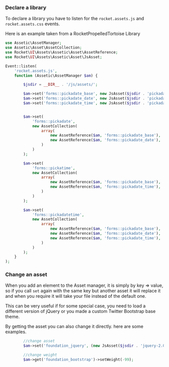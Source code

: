 
### Declare a library

To declare a library you have to listen for the `rocket.assets.js` and `rocket.assets.css` events.

Here is an example taken from a RocketPropelledTortoise Library

```php
use Assetic\AssetManager;
use Assetic\Asset\AssetCollection;
use Rocket\UI\Assets\Assetic\Asset\AssetReference;
use Rocket\UI\Assets\Assetic\Asset\JsAsset;

Event::listen(
    'rocket.assets.js',
    function (Assetic\AssetManager $am) {

        $jsdir = __DIR__ . '/js/assets/';

        $am->set('forms::pickadate_base', new JsAsset($jsdir . 'pickadate/picker.js'));
        $am->set('forms::pickadate_date', new JsAsset($jsdir . 'pickadate/picker.date.js'));
        $am->set('forms::pickadate_time', new JsAsset($jsdir . 'pickadate/picker.time.js'));


        $am->set(
            'forms::pickadate',
            new AssetCollection(
                array(
                    new AssetReference($am, 'forms::pickadate_base'),
                    new AssetReference($am, 'forms::pickadate_date'),
                )
            )
        );

        $am->set(
            'forms::pickatime',
            new AssetCollection(
                array(
                    new AssetReference($am, 'forms::pickadate_base'),
                    new AssetReference($am, 'forms::pickadate_time'),
                )
            )
        );

        $am->set(
            'forms::pickadatetime',
            new AssetCollection(
                array(
                    new AssetReference($am, 'forms::pickadate_base'),
                    new AssetReference($am, 'forms::pickadate_date'),
                    new AssetReference($am, 'forms::pickadate_time'),
                )
            )
        );
    }
);
```

### Change an asset

When you add an element to the Asset manager, it is simply by key => value, so if you call `set` again with the same key but another asset it will replace it and when you require it will take your file instead of the default one.

This can be very useful if for some special case, you need to load a different version of jQuery or you made a custom Twitter Bootstrap base theme.

By getting the asset you can also change it directly. here are some examples.


```php
		//change asset
        $am->set('foundation_jquery', (new JsAsset($jsdir . 'jquery-2.0.0.min.js'))->setWeight(-100));

        //change weight
        $am->get('foundation_bootstrap')->setWeight(-99);

```